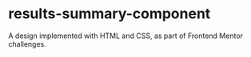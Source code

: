 # results-summary-component

A design implemented with HTML and CSS, as part of Frontend Mentor challenges.
